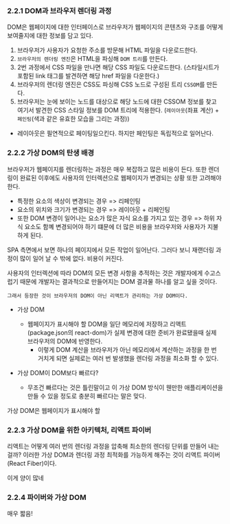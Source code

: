 ### 2.2.1 DOM과 브라우저 렌더링 과정

DOM은 웹페이지에 대한 인터페이스로 브라우저가 웹페이지의 콘텐츠와 구조를 어떻게 보여줄지에 대한 정보를 담고 있다.

1. 브라우저가 사용자가 요청한 주소를 방문해 HTML 파일을 다운로드한다.
2. `브라우저의 렌더링 엔진`은 HTML을 파싱해 `DOM 트리`를 만든다.
3. 2번 과정에서 CSS 파일을 만나면 해당 CSS 파일도 다운로드한다. (스타일시트가 포함된 link 태그를 발견하면 해당 href 파일을 다운한다.)
4. 브라우저의 렌더링 엔진은 CSS도 파싱해 CSS 노드로 구성된 트리 `CSSOM`를 만든다.
5. 브라우저는 눈에 보이는 노드를 대상으로 해당 노드에 대한 CSSOM 정보를 찾고 여기서 발견한 CSS 스타일 정보를 DOM 트리에 적용한다. (`레이아웃`(좌표 계산) + `페인팅`(색과 같은 유효한 모습을 그리는 과정))

- 레이아웃은 필연적으로 페이팅일으킨다. 하지만 페인팅은 독립적으로 일어난다.

### 2.2.2 가상 DOM의 탄생 배경

브라우저가 웹페이지를 렌더링하는 과정은 매우 복잡하고 많은 비용이 든다.
또한 렌더링이 완료된 이후에도 사용자의 인터렉션으로 웹페이지가 변경되는 상황 또한 고려해야 한다.

- 특정한 요소의 색상이 변경되는 경우 => 리페인팅
- 요소의 위치와 크기가 변경되는 경우 => 레이아웃 + 리페인팅
- 또한 DOM 변경이 일어나는 요소가 많은 자식 요소를 가지고 있는 경우 => 하위 자식 요소도 함꼐 변경되어야 하기 떄문에 더 많은 비용을 브라우저와 사용자가 지불하게 된다.

SPA 측면에서 보면 하나의 페이지에서 모든 작업이 일어난다. 그러다 보니 재랜더링 과정이 많이 일어 날 수 밖에 없다. 비용이 커진다.

사용자의 인터렉션에 따라 DOM의 모든 변경 사항을 추적하는 것은 개발자에게 수고스럽기 때문에 개발자는 결과적으로 만들어지는 DOM 결과물 하나를 알고 싶을 것이다.

`그래서 등장한 것이 브라우저의 DOM이 아닌 리액트가 관리하는 가상 DOM이다.`

- 가상 DOM

  - 웹페이지가 표시해야 할 DOM을 일단 메모리에 저장하고 리액트(package.json의 react-dom)가 실제 변경에 대한 준비가 완료됐을때 실제 브라우저의 DOM에 반영한다.
    - 이렇게 DOM 계산을 브라우저가 아닌 메모리에서 계산하는 과정을 한 번 거치게 되면 실제로는 여러 번 발생했을 렌더링 과정을 최소화 할 수 있다.

- 가상 DOM이 DOM보다 빠르다?
  - 무조건 빠르다는 것은 틀린말이고 이 가상 DOM 방식이 웬만한 애플리케이션을 만들 수 있을 정도로 충분히 빠르다는 말은 맞다.

가상 DOM은 웹페이지가 표시해야 할

### 2.2.3 가상 DOM을 위한 아키텍처, 리액트 파이버

리액트는 어떻게 여러 번의 렌더링 과정을 압축해 최소한의 렌더링 단위를 만들어 내는 걸까?
이러한 가상 DOM과 렌더링 과정 최적화를 가능하게 해주는 것이 리액트 파이버(React Fiber)이다.

이게 양이 많네

### 2.2.4 파이버와 가상 DOM

매우 짧음!
